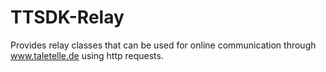 # TTSDK-Relay
Provides relay classes that can be used for online communication through www.taletelle.de using http requests.
